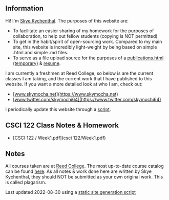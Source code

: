 ## Information
Hi! I'm [Skye Kychenthal](https://www.skymocha.net). The purposes of this website are:
* To facilitate an easier sharing of my homework for the purposes of collaboration, to help out fellow students (copying is NOT permitted)
* To get in the habit/spirit of open-sourcing work. Compared to my main site, this website is incredibly light-weight by being based on simple .html and simple .md files. 
* To serve as a file upload source for the purposes of a [publications.html (temporary)](/pub_temp.html) & [resume](/resume.pdf).

I am currently a freshmen at Reed College, so below is are the current classes I am taking, and the current work that I have published to this website. If you want a more detailed look at who I am, check out:

* [www.skymocha.net](https://www.skymocha.net)
* [www.twitter.com/skymochi64](https://www.twitter.com/skymochi64)

I periodically update this website through a [script](https://github.com/SkyMocha/skymocha.github.io/blob/main/update.py).

## CSCI 122 Class Notes & Homework 
* [CSCI 122 / Week1.pdf](csci 122/Week1.pdf)

## Notes
All courses taken are at [Reed College](https://www.reed.edu). The most up-to-date course catalog can be found [here](https://www.reed.edu/catalog/). As all notes & work done here are written by Skye Kychenthal, they should NOT be submitted as your own original work. This is called plagarism.



Last updated 2022-08-30 using a [static site generation script](https://github.com/SkyMocha/skymocha.github.io/blob/main/update.py)